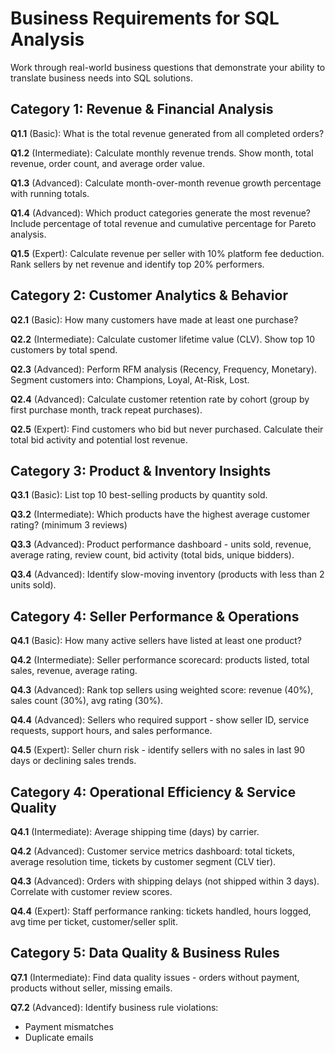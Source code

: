 # Business Requirements for SQL Analysis

Work through real-world business questions that demonstrate your ability to translate business needs into SQL solutions.

## Category 1: Revenue & Financial Analysis

**Q1.1** (Basic): What is the total revenue generated from all completed orders?

**Q1.2** (Intermediate): Calculate monthly revenue trends. Show month, total revenue, order count, and average order value.

**Q1.3** (Advanced): Calculate month-over-month revenue growth percentage with running totals.

**Q1.4** (Advanced): Which product categories generate the most revenue? Include percentage of total revenue and cumulative percentage for Pareto analysis.

**Q1.5** (Expert): Calculate revenue per seller with 10% platform fee deduction. Rank sellers by net revenue and identify top 20% performers.


## Category 2: Customer Analytics & Behavior

**Q2.1** (Basic): How many customers have made at least one purchase?

**Q2.2** (Intermediate): Calculate customer lifetime value (CLV). Show top 10 customers by total spend.

**Q2.3** (Advanced): Perform RFM analysis (Recency, Frequency, Monetary). Segment customers into: Champions, Loyal, At-Risk, Lost.

**Q2.4** (Advanced): Calculate customer retention rate by cohort (group by first purchase month, track repeat purchases).

**Q2.5** (Expert): Find customers who bid but never purchased. Calculate their total bid activity and potential lost revenue.

## Category 3: Product & Inventory Insights

**Q3.1** (Basic): List top 10 best-selling products by quantity sold.

**Q3.2** (Intermediate): Which products have the highest average customer rating? (minimum 3 reviews)

**Q3.3** (Advanced): Product performance dashboard - units sold, revenue, average rating, review count, bid activity (total bids, unique bidders).

**Q3.4** (Advanced): Identify slow-moving inventory (products with less than 2 units sold).

## Category 4: Seller Performance & Operations

**Q4.1** (Basic): How many active sellers have listed at least one product?

**Q4.2** (Intermediate): Seller performance scorecard: products listed, total sales, revenue, average rating.

**Q4.3** (Advanced): Rank top sellers using weighted score: revenue (40%), sales count (30%), avg rating (30%).

**Q4.4** (Advanced): Sellers who required support - show seller ID, service requests, support hours, and sales performance.

**Q4.5** (Expert): Seller churn risk - identify sellers with no sales in last 90 days or declining sales trends.

## Category 4: Operational Efficiency & Service Quality

**Q4.1** (Intermediate): Average shipping time (days) by carrier.

**Q4.2** (Advanced): Customer service metrics dashboard: total tickets, average resolution time, tickets by customer segment (CLV tier).

**Q4.3** (Advanced): Orders with shipping delays (not shipped within 3 days). Correlate with customer review scores.

**Q4.4** (Expert): Staff performance ranking: tickets handled, hours logged, avg time per ticket, customer/seller split.

## Category 5: Data Quality & Business Rules

**Q7.1** (Intermediate): Find data quality issues - orders without payment, products without seller, missing emails.

**Q7.2** (Advanced): Identify business rule violations:
- Payment mismatches
- Duplicate emails
